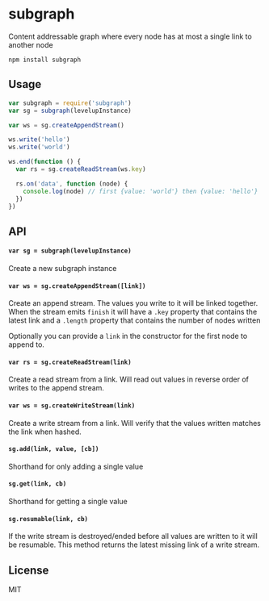 # subgraph

Content addressable graph where every node has at most a single link to another node

```
npm install subgraph
```

## Usage

``` js
var subgraph = require('subgraph')
var sg = subgraph(levelupInstance)

var ws = sg.createAppendStream()

ws.write('hello')
ws.write('world')

ws.end(function () {
  var rs = sg.createReadStream(ws.key)

  rs.on('data', function (node) {
    console.log(node) // first {value: 'world'} then {value: 'hello'}
  })
})
```

## API

#### `var sg = subgraph(levelupInstance)`

Create a new subgraph instance

#### `var ws = sg.createAppendStream([link])`

Create an append stream. The values you write to it will be linked together.
When the stream emits `finish` it will have a `.key` property that contains the latest link
and a `.length` property that contains the number of nodes written

Optionally you can provide a `link` in the constructor for the first node to append to.

#### `var rs = sg.createReadStream(link)`

Create a read stream from a link.
Will read out values in reverse order of writes to the append stream.

#### `var ws = sg.createWriteStream(link)`

Create a write stream from a link. Will verify that the values written matches the link when hashed.

#### `sg.add(link, value, [cb])`

Shorthand for only adding a single value

#### `sg.get(link, cb)`

Shorthand for getting a single value

#### `sg.resumable(link, cb)`

If the write stream is destroyed/ended before all values are written to it will be resumable.
This method returns the latest missing link of a write stream.

## License

MIT
